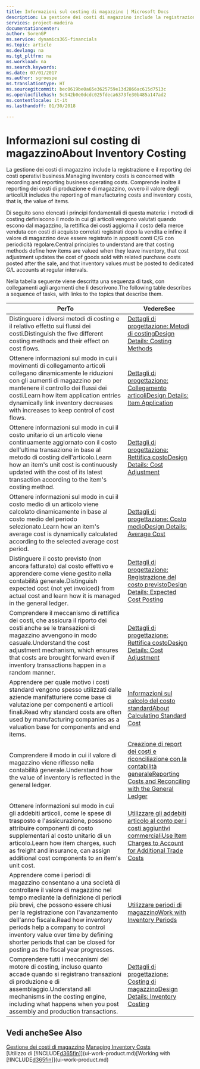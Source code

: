 ```yaml
---
title: Informazioni sul costing di magazzino | Microsoft Docs
description: La gestione dei costi di magazzino include la registrazione e il reporting dei costi operativi business. Comprende inoltre il reporting dei costi di produzione e di magazzino, ovvero il valore degli articoli.
services: project-madeira
documentationcenter: 
author: SorenGP
ms.service: dynamics365-financials
ms.topic: article
ms.devlang: na
ms.tgt_pltfrm: na
ms.workload: na
ms.search.keywords: 
ms.date: 07/01/2017
ms.author: sgroespe
ms.translationtype: HT
ms.sourcegitcommit: bec0619be0a65e3625759e13d2866ac615d7513c
ms.openlocfilehash: 5c942b0e0dcdc025fdeca6373fe30b485a147ad2
ms.contentlocale: it-it
ms.lasthandoff: 01/30/2018

---
```

# <a name="about-inventory-costing"></a><span data-ttu-id="5afe9-104">Informazioni sul costing di magazzino</span><span class="sxs-lookup"><span data-stu-id="5afe9-104">About Inventory Costing</span></span>
<span data-ttu-id="5afe9-105">La gestione dei costi di magazzino include la registrazione e il reporting dei costi operativi business.</span><span class="sxs-lookup"><span data-stu-id="5afe9-105">Managing inventory costs is concerned with recording and reporting business operating costs.</span></span> <span data-ttu-id="5afe9-106">Comprende inoltre il reporting dei costi di produzione e di magazzino, ovvero il valore degli articoli.</span><span class="sxs-lookup"><span data-stu-id="5afe9-106">It includes the reporting of manufacturing costs and inventory costs, that is, the value of items.</span></span>  

 <span data-ttu-id="5afe9-107">Di seguito sono elencati i principi fondamentali di questa materia: i metodi di costing definiscono il modo in cui gli articoli vengono valutati quando escono dal magazzino, la rettifica dei costi aggiorna il costo della merce venduta con costi di acquisto correlati registrati dopo la vendita e infine il valore di magazzino deve essere registrato in appositi conti C/G con periodicità regolare.</span><span class="sxs-lookup"><span data-stu-id="5afe9-107">Central principles to understand are that costing methods define how items are valued when they leave inventory, that cost adjustment updates the cost of goods sold with related purchase costs posted after the sale, and that inventory values must be posted to dedicated G/L accounts at regular intervals.</span></span>  

 <span data-ttu-id="5afe9-108">Nella tabella seguente viene descritta una sequenza di task, con collegamenti agli argomenti che li descrivono.</span><span class="sxs-lookup"><span data-stu-id="5afe9-108">The following table describes a sequence of tasks, with links to the topics that describe them.</span></span>   

|<span data-ttu-id="5afe9-109">**Per**</span><span class="sxs-lookup"><span data-stu-id="5afe9-109">**To**</span></span>|<span data-ttu-id="5afe9-110">**Vedere**</span><span class="sxs-lookup"><span data-stu-id="5afe9-110">**See**</span></span>|  
|------------|-------------|  
|<span data-ttu-id="5afe9-111">Distinguere i diversi metodi di costing e il relativo effetto sui flussi dei costi.</span><span class="sxs-lookup"><span data-stu-id="5afe9-111">Distinguish the five different costing methods and their effect on cost flows.</span></span>|[<span data-ttu-id="5afe9-112">Dettagli di progettazione: Metodi di costing</span><span class="sxs-lookup"><span data-stu-id="5afe9-112">Design Details: Costing Methods</span></span>](design-details-costing-methods.md)|  
|<span data-ttu-id="5afe9-113">Ottenere informazioni sul modo in cui i movimenti di collegamento articoli collegano dinamicamente le riduzioni con gli aumenti di magazzino per mantenere il controllo dei flussi dei costi.</span><span class="sxs-lookup"><span data-stu-id="5afe9-113">Learn how item application entries dynamically link inventory decreases with increases to keep control of cost flows.</span></span>|[<span data-ttu-id="5afe9-114">Dettagli di progettazione: Collegamento articoli</span><span class="sxs-lookup"><span data-stu-id="5afe9-114">Design Details: Item Application</span></span>](design-details-item-application.md)|  
|<span data-ttu-id="5afe9-115">Ottenere informazioni sul modo in cui il costo unitario di un articolo viene continuamente aggiornato con il costo dell'ultima transazione in base al metodo di costing dell'articolo.</span><span class="sxs-lookup"><span data-stu-id="5afe9-115">Learn how an item's unit cost is continuously updated with the cost of its latest transaction according to the item's costing method.</span></span>|[<span data-ttu-id="5afe9-116">Dettagli di progettazione: Rettifica costo</span><span class="sxs-lookup"><span data-stu-id="5afe9-116">Design Details: Cost Adjustment</span></span>](design-details-cost-adjustment.md)|  
|<span data-ttu-id="5afe9-117">Ottenere informazioni sul modo in cui il costo medio di un articolo viene calcolato dinamicamente in base al costo medio del periodo selezionato.</span><span class="sxs-lookup"><span data-stu-id="5afe9-117">Learn how an item's average cost is dynamically calculated according to the selected average cost period.</span></span>|[<span data-ttu-id="5afe9-118">Dettagli di progettazione: Costo medio</span><span class="sxs-lookup"><span data-stu-id="5afe9-118">Design Details: Average Cost</span></span>](design-details-average-cost.md)|  
|<span data-ttu-id="5afe9-119">Distinguere il costo previsto (non ancora fatturato) dal costo effettivo e apprendere come viene gestito nella contabilità generale.</span><span class="sxs-lookup"><span data-stu-id="5afe9-119">Distinguish expected cost (not yet invoiced) from actual cost and learn how it is managed in the general ledger.</span></span>|[<span data-ttu-id="5afe9-120">Dettagli di progettazione: Registrazione del costo previsto</span><span class="sxs-lookup"><span data-stu-id="5afe9-120">Design Details: Expected Cost Posting</span></span>](design-details-expected-cost-posting.md)|  
|<span data-ttu-id="5afe9-121">Comprendere il meccanismo di rettifica dei costi, che assicura il riporto dei costi anche se le transazioni di magazzino avvengono in modo casuale.</span><span class="sxs-lookup"><span data-stu-id="5afe9-121">Understand the cost adjustment mechanism, which ensures that costs are brought forward even if inventory transactions happen in a random manner.</span></span>|[<span data-ttu-id="5afe9-122">Dettagli di progettazione: Rettifica costo</span><span class="sxs-lookup"><span data-stu-id="5afe9-122">Design Details: Cost Adjustment</span></span>](design-details-cost-adjustment.md)|  
|<span data-ttu-id="5afe9-123">Apprendere per quale motivo i costi standard vengono spesso utilizzati dalle aziende manifatturiere come base di valutazione per componenti e articoli finali.</span><span class="sxs-lookup"><span data-stu-id="5afe9-123">Read why standard costs are often used by manufacturing companies as a valuation base for components and end items.</span></span>|[<span data-ttu-id="5afe9-124">Informazioni sul calcolo del costo standard</span><span class="sxs-lookup"><span data-stu-id="5afe9-124">About Calculating Standard Cost</span></span>](finance-about-calculating-standard-cost.md)|  
|<span data-ttu-id="5afe9-125">Comprendere il modo in cui il valore di magazzino viene riflesso nella contabilità generale.</span><span class="sxs-lookup"><span data-stu-id="5afe9-125">Understand how the value of inventory is reflected in the general ledger.</span></span>|[<span data-ttu-id="5afe9-126">Creazione di report dei costi e riconciliazione con la contabilità generale</span><span class="sxs-lookup"><span data-stu-id="5afe9-126">Reporting Costs and Reconciling with the General Ledger</span></span>](finance-report-costs-and-reconcile-with-the-general-ledger.md)|  
|<span data-ttu-id="5afe9-127">Ottenere informazioni sul modo in cui gli addebiti articoli, come le spese di trasposto e l'assicurazione, possono attribuire componenti di costo supplementari al costo unitario di un articolo.</span><span class="sxs-lookup"><span data-stu-id="5afe9-127">Learn how item charges, such as freight and insurance, can assign additional cost components to an item's unit cost.</span></span>|[<span data-ttu-id="5afe9-128">Utilizzare gli addebiti articolo al conto per i costi aggiuntivi commerciali</span><span class="sxs-lookup"><span data-stu-id="5afe9-128">Use Item Charges to Account for Additional Trade Costs</span></span>](payables-how-assign-item-charges.md)|  
|<span data-ttu-id="5afe9-129">Apprendere come i periodi di magazzino consentano a una società di controllare il valore di magazzino nel tempo mediante la definizione di periodi più brevi, che possono essere chiusi per la registrazione con l'avanzamento dell'anno fiscale.</span><span class="sxs-lookup"><span data-stu-id="5afe9-129">Read how inventory periods help a company to control inventory value over time by defining shorter periods that can be closed for posting as the fiscal year progresses.</span></span>|[<span data-ttu-id="5afe9-130">Utilizzare periodi di magazzino</span><span class="sxs-lookup"><span data-stu-id="5afe9-130">Work with Inventory Periods</span></span>](finance-how-to-work-with-inventory-periods.md)|  
|<span data-ttu-id="5afe9-131">Comprendere tutti i meccanismi del motore di costing, incluso quanto accade quando si registrano transazioni di produzione e di assemblaggio.</span><span class="sxs-lookup"><span data-stu-id="5afe9-131">Understand all mechanisms in the costing engine, including what happens when you post assembly and production transactions.</span></span>|[<span data-ttu-id="5afe9-132">Dettagli di progettazione: Costing di magazzino</span><span class="sxs-lookup"><span data-stu-id="5afe9-132">Design Details: Inventory Costing</span></span>](design-details-inventory-costing.md)|

## <a name="see-also"></a><span data-ttu-id="5afe9-133">Vedi anche</span><span class="sxs-lookup"><span data-stu-id="5afe9-133">See Also</span></span>
<span data-ttu-id="5afe9-134">[Gestione dei costi di magazzino](finance-manage-inventory-costs.md)  </span><span class="sxs-lookup"><span data-stu-id="5afe9-134">[Managing Inventory Costs](finance-manage-inventory-costs.md)  </span></span>  
<span data-ttu-id="5afe9-135">[Utilizzo di [!INCLUDE[d365fin](includes/d365fin_md.md)]](ui-work-product.md)</span><span class="sxs-lookup"><span data-stu-id="5afe9-135">[Working with [!INCLUDE[d365fin](includes/d365fin_md.md)]](ui-work-product.md)</span></span>

